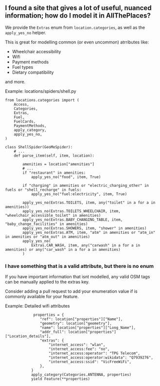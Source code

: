 ## I found a site that gives a lot of useful, nuanced information; how do I model it in AllThePlaces?

We provide the `Extras` enum from `location.categories`, as well as the `apply_yes_no` helper.

This is great for modelling common (or even uncommon) atrributes like:

* Wheelchair accessibility
* Wifi
* Payment methods
* Fuel types
* Dietary compatibility

and more.

Example: locations/spiders/shell.py
```
from locations.categories import (
    Access,
    Categories,
    Extras,
    Fuel,
    FuelCards,
    PaymentMethods,
    apply_category,
    apply_yes_no,
)

class ShellSpider(GeoMeSpider):
    # ...
    def parse_item(self, item, location):

        amenities = location["amenities"]
        # ...
        if "restaurant" in amenities:
            apply_yes_no("food", item, True)

        if "charging" in amenities or "electric_charging_other" in fuels or "shell_recharge" in fuels:
            apply_yes_no("fuel:electricity", item, True)

        apply_yes_no(Extras.TOILETS, item, any("toilet" in a for a in amenities))
        apply_yes_no(Extras.TOILETS_WHEELCHAIR, item, "wheelchair_accessible_toilet" in amenities)
        apply_yes_no(Extras.BABY_CHANGING_TABLE, item, "baby_change_facilities" in amenities)
        apply_yes_no(Extras.SHOWERS, item, "shower" in amenities)
        apply_yes_no(Extras.ATM, item, "atm" in amenities or "atm_in" in amenities or "atm_out" in amenities)
        apply_yes_no(
            Extras.CAR_WASH, item, any("carwash" in a for a in amenities) or any("car_wash" in a for a in amenities)
        )
```

### I have something that is a valid attribute, but there is no enum

If you have important information that isnt modelled, any valid OSM tags can be manually applied to the extras key.

Consider adding a pull request to add your enumeration value if is commonly available for your feature.

Example: Detailed wifi attributes
```
             properties = {
                "ref": location["properties"]["Name"],
                "geometry": location["geometry"],
                "name": location["properties"]["Long_Name"],
                "addr_full": location["properties"]["Location_details"],
                "extras": {
                    "internet_access": "wlan",
                    "internet_access:fee": "no",
                    "internet_access:operator": "TPG Telecom",
                    "internet_access:operator:wikidata": "Q7939276",
                    "internet_access:ssid": "VicFreeWiFi",
                },
            }
            apply_category(Categories.ANTENNA, properties)
            yield Feature(**properties)
```
